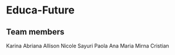 # Educa-Future


## Team members

  Karina 
  Abriana
  Allison Nicole
  Sayuri Paola
  Ana Maria
  Mirna
  Cristian
